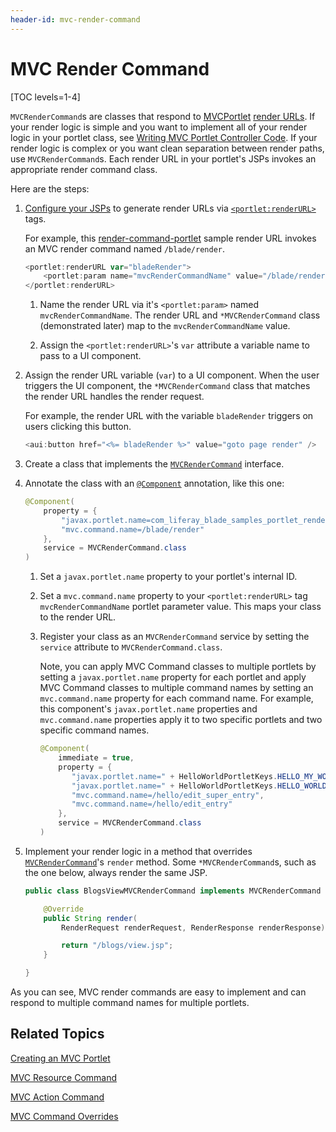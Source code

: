 ```yaml
---
header-id: mvc-render-command
---
```


# MVC Render Command

[TOC levels=1-4]

`MVCRenderCommand`s are classes that respond to
[MVCPortlet](/docs/7-2/appdev/-/knowledge_base/a/liferay-mvc-portlet) [render
URLs](/docs/7-2/appdev/-/knowledge_base/a/writing-mvc-portlet-controller-code#render-logic).
If your render logic is simple and you want to implement all of your render
logic in your portlet class, see [Writing MVC Portlet Controller
Code](/docs/7-2/appdev/-/knowledge_base/a/liferay-mvc-portlet). If your render
logic is complex or you want clean separation between render paths, use
`MVCRenderCommand`s. Each render URL in your portlet's JSPs invokes an
appropriate render command class. 

Here are the steps:

1.  [Configure your JSPs](/docs/7-2/appdev/-/knowledge_base/a/configuring-the-view-layer)
    to generate render URLs via
    [`<portlet:renderURL>`](@platform-ref@/7.2-latest/taglibs/util-taglib/portlet/renderURL.html)
    tags. 

    For example, this
    [render-command-portlet](https://github.com/liferay/liferay-blade-samples/tree/7.1/gradle/apps/render-command-portlet)
    sample render URL invokes an MVC render command named `/blade/render`. 

    ```javascript
    <portlet:renderURL var="bladeRender">
    	<portlet:param name="mvcRenderCommandName" value="/blade/render" />
    </portlet:renderURL>
    ```

    1.  Name the render URL via it's `<portlet:param>` named 
        `mvcRenderCommandName`. The render URL and `*MVCRenderCommand` class
        (demonstrated later) map to the `mvcRenderCommandName` value. 

    2.  Assign the `<portlet:renderURL>`'s `var` attribute a variable name to 
        pass to a UI component. 

2.  Assign the render URL variable (`var`) to a UI component. When the user 
    triggers the UI component, the `*MVCRenderCommand` class that matches the
    render URL handles the render request.

    For example, the render URL with the variable `bladeRender` triggers on users clicking this button.   

    ```javascript
    <aui:button href="<%= bladeRender %>" value="goto page render" />
    ```

3.  Create a class that implements the 
    [`MVCRenderCommand`](@platform-ref@/7.2-latest/javadocs/portal-kernel/com/liferay/portal/kernel/portlet/bridges/mvc/MVCRenderCommand.html)
    interface. 

4.  Annotate the class with an
    [`@Component`](https://osgi.org/javadoc/r6/residential/org/osgi/service/component/annotations/Component.html)
    annotation, like this one:

    ```java
    @Component(
    	property = {
    		"javax.portlet.name=com_liferay_blade_samples_portlet_rendercommand_BladeRenderPortlet",
    		"mvc.command.name=/blade/render"
    	},
    	service = MVCRenderCommand.class
    )
    ```

    1.  Set a `javax.portlet.name` property to your portlet's internal ID. 

    2.  Set a `mvc.command.name` property to your `<portlet:renderURL>` tag 
        `mvcRenderCommandName` portlet parameter value. This maps your class
        to the render URL. 

    3.  Register your class as an `MVCRenderCommand` service by setting the
        `service` attribute to `MVCRenderCommand.class`. 
    
        Note, you can apply MVC Command classes to multiple portlets by setting
        a `javax.portlet.name` property for each portlet and apply MVC Command
        classes to  multiple command names by setting an `mvc.command.name`
        property for each command name. For example, this component's
        `javax.portlet.name` properties and `mvc.command.name` properties apply
        it to two specific portlets and two specific command names. 

        ```java
        @Component(
            immediate = true,
            property = {
               "javax.portlet.name=" + HelloWorldPortletKeys.HELLO_MY_WORLD,
               "javax.portlet.name=" + HelloWorldPortletKeys.HELLO_WORLD,
               "mvc.command.name=/hello/edit_super_entry",
               "mvc.command.name=/hello/edit_entry"
            },
            service = MVCRenderCommand.class
        )
        ```

5.  Implement your render logic in a method that overrides
    [`MVCRenderCommand`](@platform-ref@/7.2-latest/javadocs/portal-kernel/com/liferay/portal/kernel/portlet/bridges/mvc/MVCRenderCommand.html)'s
    `render` method. Some `*MVCRenderCommand`s, such as the one below, always
    render the same JSP.

    ```java
    public class BlogsViewMVCRenderCommand implements MVCRenderCommand {

        @Override
        public String render(
            RenderRequest renderRequest, RenderResponse renderResponse) {

            return "/blogs/view.jsp";
        }

    }
    ```

As you can see, MVC render commands are easy to implement and can respond to
multiple command names for multiple portlets. 

## Related Topics

[Creating an MVC Portlet](/docs/7-2/appdev/-/knowledge_base/a/creating-an-mvc-portlet)

[MVC Resource Command](/docs/7-2/appdev/-/knowledge_base/a/mvc-resource-command)

[MVC Action Command](/docs/7-2/appdev/-/knowledge_base/a/mvc-action-command)

[MVC Command Overrides](/docs/7-2/customization/-/knowledge_base/c/overriding-liferay-mvc-commands)

